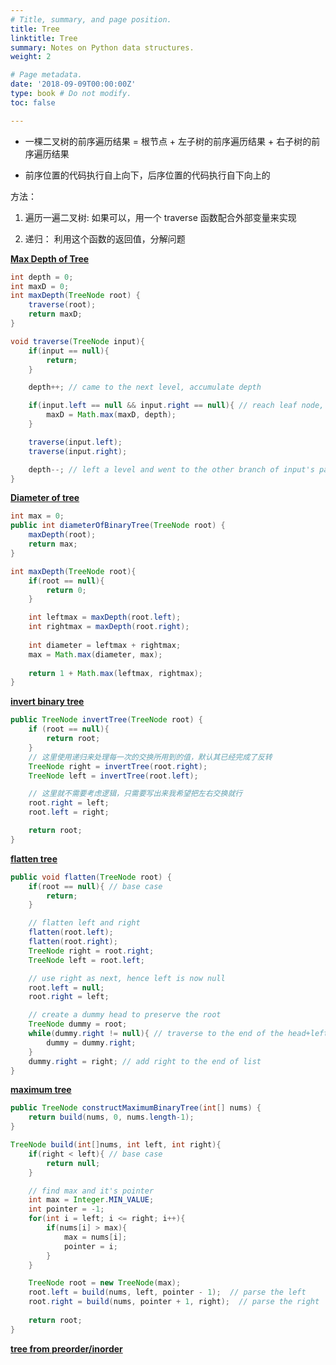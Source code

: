 ```yaml
---
# Title, summary, and page position.
title: Tree
linktitle: Tree
summary: Notes on Python data structures.
weight: 2

# Page metadata.
date: '2018-09-09T00:00:00Z'
type: book # Do not modify.
toc: false

---
```


* 一棵二叉树的前序遍历结果 = 根节点 + 左子树的前序遍历结果 + 右子树的前序遍历结果

* 前序位置的代码执行自上向下，后序位置的代码执行自下向上的

方法：

1. 遍历一遍二叉树: 如果可以，用一个 traverse 函数配合外部变量来实现

2. 递归： 利用这个函数的返回值，分解问题

[**Max Depth of Tree**](https://leetcode.cn/problems/maximum-depth-of-binary-tree/)

```Java
int depth = 0;
int maxD = 0;
int maxDepth(TreeNode root) {
	traverse(root);
	return maxD;
}

void traverse(TreeNode input){
	if(input == null){
		return;
	}

	depth++; // came to the next level, accumulate depth 

	if(input.left == null && input.right == null){ // reach leaf node, this is the base case
		maxD = Math.max(maxD, depth);
	}

	traverse(input.left);
	traverse(input.right);

	depth--; // left a level and went to the other branch of input's parent, unregister depth because we came up a level
}

```


[**Diameter of tree**](https://leetcode.cn/problems/diameter-of-binary-tree/submissions/)

```Java
int max = 0;
public int diameterOfBinaryTree(TreeNode root) {
    maxDepth(root);
    return max;
}

int maxDepth(TreeNode root){
    if(root == null){
        return 0;
    }

    int leftmax = maxDepth(root.left);
    int rightmax = maxDepth(root.right);
    
    int diameter = leftmax + rightmax;
    max = Math.max(diameter, max);
    
    return 1 + Math.max(leftmax, rightmax);
}
```


[**invert binary tree**](https://leetcode.cn/problems/invert-binary-tree/)

```Java
public TreeNode invertTree(TreeNode root) {
    if (root == null){
        return root;
    }
    // 这里使用递归来处理每一次的交换所用到的值，默认其已经完成了反转
    TreeNode right = invertTree(root.right); 
    TreeNode left = invertTree(root.left);

    // 这里就不需要考虑逻辑，只需要写出来我希望把左右交换就行
    root.right = left;
    root.left = right;

    return root;
}
```


[**flatten tree**](https://leetcode.cn/problems/flatten-binary-tree-to-linked-list/)

```Java
public void flatten(TreeNode root) {
    if(root == null){ // base case
        return;
    }

    // flatten left and right
    flatten(root.left);  
    flatten(root.right);
    TreeNode right = root.right;
    TreeNode left = root.left;

    // use right as next, hence left is now null
    root.left = null;
    root.right = left;

    // create a dummy head to preserve the root
    TreeNode dummy = root;
    while(dummy.right != null){ // traverse to the end of the head+left list
        dummy = dummy.right;
    }
    dummy.right = right; // add right to the end of list
}
```

[**maximum tree**](https://leetcode.cn/problems/maximum-binary-tree/)
```Java
public TreeNode constructMaximumBinaryTree(int[] nums) {
    return build(nums, 0, nums.length-1);
}

TreeNode build(int[]nums, int left, int right){
    if(right < left){ // base case
        return null;
    }

    // find max and it's pointer
    int max = Integer.MIN_VALUE;
    int pointer = -1;
    for(int i = left; i <= right; i++){
        if(nums[i] > max){
            max = nums[i];
            pointer = i;
        }
    }    

    TreeNode root = new TreeNode(max);
    root.left = build(nums, left, pointer - 1);  // parse the left 
    root.right = build(nums, pointer + 1, right);  // parse the right 
    
    return root;
}
```

[**tree from preorder/inorder**](https://leetcode.cn/problems/construct-binary-tree-from-preorder-and-inorder-traversal/)
```Java

```